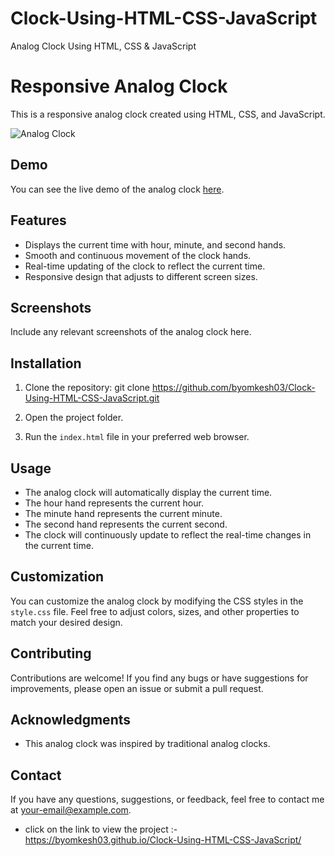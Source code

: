 # Clock-Using-HTML-CSS-JavaScript
Analog Clock Using HTML, CSS & JavaScript


# Responsive Analog Clock

This is a responsive analog clock created using HTML, CSS, and JavaScript.

![Analog Clock](./screenshots/analog-clock.png)

## Demo

You can see the live demo of the analog clock [here](https://byomkesh03.github.io/Clock-Using-HTML-CSS-JavaScript/).

## Features

- Displays the current time with hour, minute, and second hands.
- Smooth and continuous movement of the clock hands.
- Real-time updating of the clock to reflect the current time.
- Responsive design that adjusts to different screen sizes.

## Screenshots

Include any relevant screenshots of the analog clock here.

## Installation

1. Clone the repository: git clone https://github.com/byomkesh03/Clock-Using-HTML-CSS-JavaScript.git

2. Open the project folder.

3. Run the `index.html` file in your preferred web browser.

## Usage

- The analog clock will automatically display the current time.
- The hour hand represents the current hour.
- The minute hand represents the current minute.
- The second hand represents the current second.
- The clock will continuously update to reflect the real-time changes in the current time.

## Customization

You can customize the analog clock by modifying the CSS styles in the `style.css` file. Feel free to adjust colors, sizes, and other properties to match your desired design.

## Contributing

Contributions are welcome! If you find any bugs or have suggestions for improvements, please open an issue or submit a pull request.

## Acknowledgments

- This analog clock was inspired by traditional analog clocks.

## Contact

If you have any questions, suggestions, or feedback, feel free to contact me at your-email@example.com.







* click on the link to view the project :- https://byomkesh03.github.io/Clock-Using-HTML-CSS-JavaScript/
